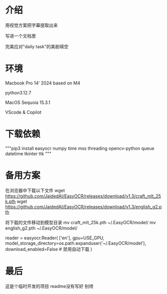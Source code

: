 # 介绍
用视觉方案把字幕提取出来

写进一个文档里

完美应对"daily task"的美剧填空



# 环境
Macbook Pro 14’ 2024 based on M4 

python3.12.7

MacOS Sequoia 15.3.1

VScode & Copilot



# 下载依赖
"""pip3 install easyocr numpy time mss threading opencv-python queue datetime tkinter ttk """



# 备用方案
在浏览器中下载以下文件
wget https://github.com/JaidedAI/EasyOCR/releases/download/v1.3/craft_mlt_25k.pth
wget https://github.com/JaidedAI/EasyOCR/releases/download/v1.3/english_g2.pth

将下载的文件移动到模型目录
mv craft_mlt_25k.pth ~/.EasyOCR/model/
mv english_g2.pth ~/.EasyOCR/model/


reader = easyocr.Reader(
    ['en'],
    gpu=USE_GPU,
    model_storage_directory=os.path.expanduser('~/.EasyOCR/model'),
    download_enabled=False  # 禁用自动下载
)





# 最后
这是个临时开发的项目
readme没有写好
别喷
